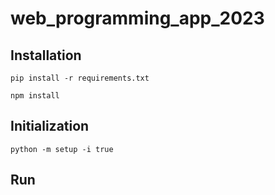 # web_programming_app_2023

## Installation

    pip install -r requirements.txt
    
    npm install


## Initialization

    python -m setup -i true

## Run

